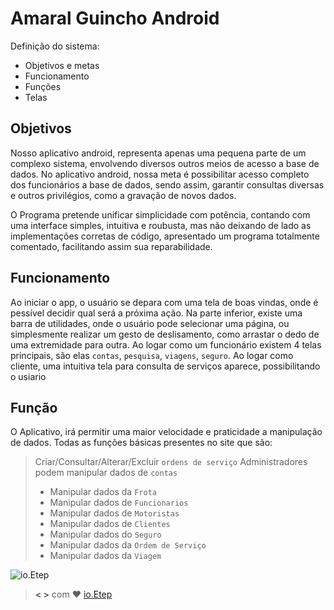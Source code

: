 # Amaral Guincho Android

  Definição do sistema:
  - Objetivos e metas
  - Funcionamento
  - Funções
  - Telas

## Objetivos

Nosso aplicativo android, representa apenas uma pequena parte de um complexo sistema, envolvendo diversos outros meios de acesso a base de dados. No aplicativo android, nossa meta é possibilitar acesso completo dos funcionários a base de dados, sendo assim, garantir consultas diversas e outros privilégios, como a gravação de novos dados.

O Programa pretende unificar simplicidade com potência,
contando com uma interface simples, intuitiva e roubusta, mas não deixando de lado as implementações corretas de código, apresentado um programa totalmente comentado, facilitando assim sua reparabilidade.

## Funcionamento
Ao iniciar o app, o usuário se depara com uma tela de boas vindas, onde é pessível decidir qual será a próxima ação. Na parte inferior, existe uma barra de utilidades, onde o usuário pode selecionar uma página, ou simplesmente realizar um gesto de deslisamento, como arrastar o dedo de uma extremidade para outra. Ao logar como um funcionário existem 4 telas principais, são elas `contas`, `pesquisa`, `viagens`, `seguro`. Ao logar como cliente, uma intuitiva tela para consulta de serviços aparece, possibilitando o usiario


## Função
  O Aplicativo, irá permitir uma maior velocidade e praticidade a manipulação de dados. Todas as funções básicas presentes no site que são:

> Criar/Consultar/Alterar/Excluir `ordens de serviço`
> Administradores podem manipular dados de `contas`
>  - Manipular dados da `Frota`
>  - Manipular dados de `Funcionarios`
>  - Manipular dados de `Motoristas`
>  - Manipular dados de `Clientes`
>  - Manipular dados do `Seguro`
>  - Manipular dados da `Ordem de Serviço`
>  - Manipular dados da `Viagem`




![[io.Etep](https://github.com/ioetep)](https://github.com/ioetep.png)
> **< >** com **♥︎** [io.Etep](https://github.com/ioetep)
